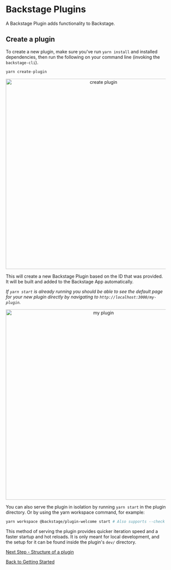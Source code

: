 # Backstage Plugins

A Backstage Plugin adds functionality to Backstage.

## Create a plugin

To create a new plugin, make sure you've run `yarn install` and installed dependencies, then run the following on your command line (invoking the `backstage-cli`).

```bash
yarn create-plugin
```

<p align='center'>
    <img src='https://github.com/spotify/backstage/raw/master/docs/getting-started/create-plugin_output.png' width='600' alt='create plugin'>
</p>

This will create a new Backstage Plugin based on the ID that was provided. It will be built and
added to the Backstage App automatically.

_If `yarn start` is already running you should be able to see the default page for your new
plugin directly by navigating to `http://localhost:3000/my-plugin`._

<p align='center'>
    <img src='https://github.com/spotify/backstage/raw/master/docs/getting-started/my-plugin_screenshot.png' width='600' alt='my plugin'>
</p>

You can also serve the plugin in isolation by running `yarn start` in the plugin directory. Or by using the yarn workspace command, for example:

```bash
yarn workspace @backstage/plugin-welcome start # Also supports --check
```

This method of serving the plugin provides quicker iteration speed and a faster startup and hot reloads.
It is only meant for local development, and the setup for it can be found inside the plugin's `dev/` directory.

[Next Step - Structure of a plugin](structure-of-a-plugin.md)

[Back to Getting Started](README.md)
